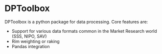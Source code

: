 # DPToolbox
DPToolbox is a python package for data processing. Core features are:

- Support for various data formats common in the Market Research world (SSS, NIPO, SAV)
- Rim weighting or raking
- Pandas integration

